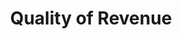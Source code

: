 ---
title:  "Quality of Revenue"
categories: [Revenue-and-Sales]
intro: Analyzing and developing approaches to improve profitability for products, customers, and business lines.
---